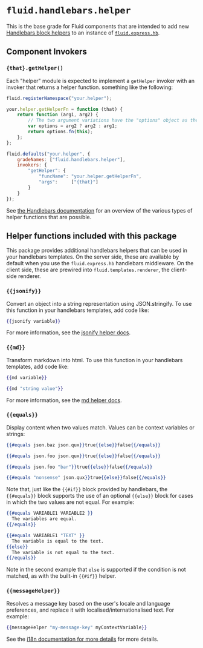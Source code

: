 # `fluid.handlebars.helper`

This is the base grade for Fluid components that are intended to add new [Handlebars block helpers](http://handlebarsjs.com/block_helpers.html)
to an instance of [`fluid.express.hb`](handlebars.md).

## Component Invokers

### `{that}.getHelper()`

Each "helper" module is expected to implement a `getHelper` invoker with an invoker that returns a helper function.
something like the following:

```javascript
fluid.registerNamespace("your.helper");

your.helper.getHelperFn = function (that) {
    return function (arg1, arg2) {
        // The two argument variations have the "options" object as the second argument.  one-argument variations have it as the first.
        var options = arg2 ? arg2 : arg1;
        return options.fn(this);
    };
};

fluid.defaults("your.helper", {
    gradeNames: ["fluid.handlebars.helper"],
    invokers: {
        "getHelper": {
            "funcName": "your.helper.getHelperFn",
            "args":     ["{that}"]
        }
    }
});
```

See [the Handlebars documentation](http:handlebarsjs.com/block_helpers.html) for an overview of the various types of
helper functions that are possible.

## Helper functions included with this package

This package provides additional handlebars helpers that can be used in your handlebars templates.  On the server side,
these are available by default when you use the `fluid.express.hb` handlebars middleware.  On the client side, these are
prewired into `fluid.templates.renderer`, the client-side renderer.

### `{{jsonify}}`

Convert an object into a string representation using JSON.stringify.  To use this function in your handlebars templates,
add code like:

```handlebars
{{jsonify variable}}
```

For more information, see the [jsonify helper docs](jsonifyHelper.md).

### `{{md}}`

Transform markdown into html.  To use this function in your handlebars templates, add code like:

```handlebars
{{md variable}}

{{md "string value"}}
```

For more information, see the [md helper docs](mdHelper.md).

### `{{equals}}`

Display content when two values match.  Values can be context variables or strings:

```handlebars
{{#equals json.baz json.qux}}true{{else}}false{{/equals}}

{{#equals json.foo json.qux}}true{{else}}false{{/equals}}

{{#equals json.foo "bar"}}true{{else}}false{{/equals}}

{{#equals "nonsense" json.qux}}true{{else}}false{{/equals}}
```

Note that, just like the `{{#if}}` block provided by handlebars, the `{{#equals}}` block supports the use of an optional
`{{else}}` block for cases in which the two values are not equal. For example:

```handlebars
{{#equals VARIABLE1 VARIABLE2 }}
  The variables are equal.
{{/equals}}

{{#equals VARIABLE1 "TEXT" }}
  The variable is equal to the text.
{{else}}
  The variable is not equal to the text.
{{/equals}}
```

Note in the second example that `else` is supported if the condition is not matched, as with the built-in `{{#if}}`
helper.

### `{{messageHelper}}`

Resolves a message key based on the user's locale and language preferences, and replace it with
localised/internationalised text.  For example:

```handlebars
{{messageHelper "my-message-key" myContextVariable}}
```

See the [i18n documentation for more details](i18n.md) for more details.
